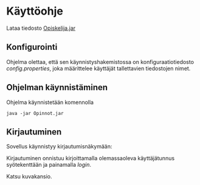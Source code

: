 # Käyttöohje

Lataa tiedosto [Opiskelija.jar](https://github.com/jasminmo/ot-harjoitustyo/releases/)

## Konfigurointi

Ohjelma olettaa, että sen käynnistyshakemistossa on konfiguraatiotiedosto _config.properties_, joka määrittelee käyttäjät tallettavien tiedostojen nimet.


## Ohjelman käynnistäminen

Ohjelma käynnistetään komennolla 

```
java -jar Opinnot.jar
```

## Kirjautuminen

Sovellus käynnistyy kirjautumisnäkymään:

Kirjautuminen onnistuu kirjoittamalla olemassaoleva käyttäjätunnus syötekenttään ja painamalla _login_.

Katsu kuvakansio.